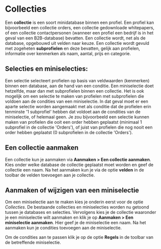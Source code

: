 # Collecties
Een **collectie** is een soort minidatabase binnen een profiel. Een profiel kan
bijvoorbeeld een collectie orders, een collectie gedownloade whitepapers, of
een collectie contactpersonen (wanneer een profiel een bedrijf is in het geval
van een B2B-database) bevatten. Een collectie wordt, net als de database,
opgebouwd uit velden naar keuze. Een collectie wordt gevuld met zogeheten
**subprofielen** en deze bevatten, gelijk aan profielen, informatie over
kenmerken als naam, aantal, prijs en categorie.

## Selecties en miniselecties:
Een selectie selecteert profielen op basis van veldwaarden (kenmerken) binnen
een database, aan de hand van een conditie. Een miniselectie doet hetzelfde,
maar dan met subprofielen binnen een collectie. Het is ook mogelijk om een
selectie te maken van profielen met subprofielen die voldoen aan de condities
van een miniselectie. In dat geval moet er een aparte selectie worden
aangemaakt met als conditie dat de profielen erin tenminste
'1 subprofiel' hebben dat voldoet aan de condities van de miniselectie, of
helemaal geen. Je zou bijvoorbeeld een selectie kunnen maken van profielen die
ooit een order hebben geplaatst (minimaal 1 subprofiel in de collectie
'Orders'), of juist van profielen die nog nooit een order hebben geplaatst
(0 subprofielen in de collectie 'Orders').

## Een collectie aanmaken
Een collectie kun je aanmaken via **Aanmaken > Een collectie aanmaken**.
Kies onder welke database de collectie geplaatst moet worden
en geef de collectie een naam. Na het aanmaken kun je via de optie **velden** in de toolbar de velden toevoegen aan je collectie.

## Aanmaken of wijzigen van een miniselectie
Om een miniselectie aan te maken kies je onderin eerst voor de optie *Collecties*. De bestaande collecties en miniselecties worden nu getoond tussen je databases en selecties. Vervolgens kies je de collectie waaronder je een miniselectie wilt aanmaken en klik je op **Aanmaken > Een miniselectie aanmaken**.
Hier geef je de miniselectie een naam. Na het aanmaken kun je condities toevoegen aan de miniselectie.

Om de condities aan te passen klik je op de optie **Regels** in de toolbar van de betreffende miniselectie.
